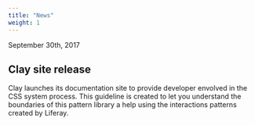 ```yaml
---
title: "News"
weight: 1
---
```


<time>September 30th, 2017</time>

## Clay site release

Clay launches its documentation site to provide developer envolved in the CSS system process. This guideline is created to let you understand the boundaries of this pattern library a help using the interactions patterns created by Liferay.